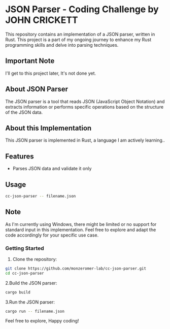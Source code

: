 # JSON Parser - Coding Challenge by JOHN CRICKETT

This repository contains an implementation of a JSON parser, written in Rust. This project is a part of my ongoing journey to enhance my Rust programming skills and delve into parsing techniques.

## Important Note

I'll get to this project later, It's not done yet.

## About JSON Parser

The JSON parser is a tool that reads JSON (JavaScript Object Notation) and extracts information or performs specific operations based on the structure of the JSON data.

## About this Implementation

This JSON parser is implemented in Rust, a language I am actively learning..

## Features

- Parses JSON data and validate it only

## Usage

```bash
cc-json-parser -- filename.json
```

## Note

As I'm currently using Windows, there might be limited or no support for standard input in this implementation. Feel free to explore and adapt the code accordingly for your specific use case.

### Getting Started

1. Clone the repository:

```bash
git clone https://github.com/monzeromer-lab/cc-json-parser.git
cd cc-json-parser
```

2.Build the JSON parser:

```bash
cargo build
```

3.Run the JSON parser:

```bash
cargo run -- filename.json
```

Feel free to explore, Happy coding!
